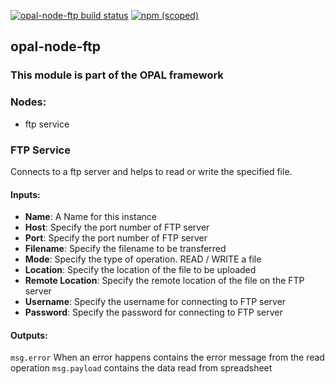 [![opal-node-ftp build status](https://frozen-fortress-98851.herokuapp.com/telligro/opal-nodes/4/badge?subject=build)](https://travis-ci.org/telligro/opal-nodes) [![npm (scoped)](https://img.shields.io/npm/v/opal-node-ftp.svg)](https://www.npmjs.com/package/opal-node-ftp)
## opal-node-ftp
### This module is part of the OPAL framework
### Nodes: 
* ftp service
### FTP Service
Connects to a ftp server and helps to read or write the specified file.
#### Inputs:
* **Name**: A Name for this instance
* **Host**: Specify the port number of FTP server
* **Port**: Specify the port number of FTP server
* **Filename**: Specify the filename to be transferred
* **Mode**: Specify the type of operation. READ / WRITE a file
* **Location**: Specify the location of the file to be uploaded
* **Remote Location**: Specify the remote location of the file on the FTP server
* **Username**: Specify the username for connecting to FTP server
* **Password**: Specify the password for connecting to FTP server
#### Outputs:
`msg.error` When an error happens contains the error message from the read operation
`msg.payload` contains the data read from spreadsheet
